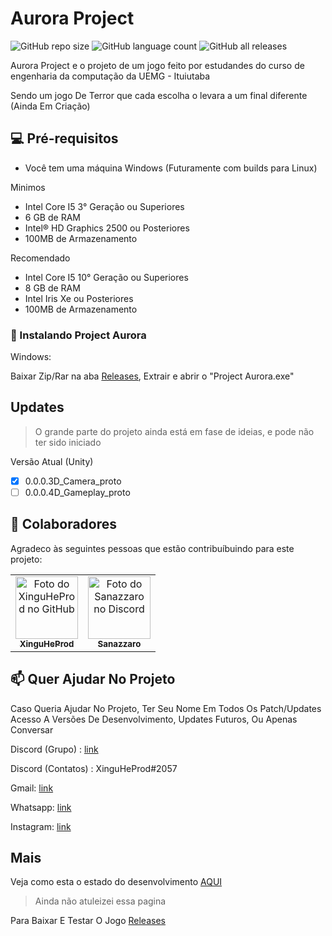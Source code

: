 # Aurora Project

<!--- https://shields.io --->

![GitHub repo size](https://img.shields.io/github/repo-size/XinguHe/aurora-project)
![GitHub language count](https://img.shields.io/github/languages/count/XinguHe/aurora-project)
![GitHub all releases](https://img.shields.io/github/downloads/XinguHe/aurora-project/total)

Aurora Project e o projeto de um jogo feito por estudandes do curso de engenharia da computação da UEMG - Ituiutaba

Sendo um jogo De Terror que cada escolha o levara a um final diferente (Ainda Em Criação)

## 💻 Pré-requisitos

* Você tem uma máquina Windows (Futuramente com builds para Linux)

Minimos
* Intel Core I5 3° Geração ou Superiores
* 6 GB de RAM
* Intel® HD Graphics 2500 ou Posteriores
* 100MB de Armazenamento

Recomendado
* Intel Core I5 10° Geração ou Superiores
* 8 GB de RAM
* Intel Iris Xe ou Posteriores
* 100MB de Armazenamento

### 🚀 Instalando Project Aurora

Windows:

Baixar Zip/Rar na aba [Releases](https://github.com/XinguHe/aurora-project/releases), Extrair e abrir o "Project Aurora.exe"

## Updates
>O grande parte do projeto ainda está em fase de ideias, e pode não ter sido iniciado

Versão Atual (Unity)

- [x] 0.0.0.3D_Camera_proto
- [ ] 0.0.0.4D_Gameplay_proto

## 🤝 Colaboradores

Agradeco às seguintes pessoas que estão contribuíbuindo para este projeto:

<table>
  <tr>
    <td align="center">
      <a href="#">
        <img src="https://avatars.githubusercontent.com/u/70610129?v=4" width="100px;" alt="Foto do XinguHeProd no GitHub"/><br>
        <sub>
          <b>XinguHeProd</b>
        </sub>
      </a>
    </td>
    <td align="center">
      <a href="#">
        <img src="https://cdn.discordapp.com/attachments/743545757336076308/1047521312245035098/frye.jpeg" width="100px;" alt="Foto do Sanazzaro no Discord "/><br>
        <sub>
          <b>Sanazzaro</b>
        </sub>
      </a>
    </td>
  </tr>
</table>


## 📫 Quer Ajudar No Projeto

Caso Queria Ajudar No Projeto, Ter Seu Nome Em Todos Os Patch/Updates
Acesso A Versões De Desenvolvimento, Updates Futuros, Ou Apenas Conversar 

Discord (Grupo) : [link](https://discord.gg/33Nsvg7Ysv)

Discord (Contatos) : XinguHeProd#2057

Gmail: [link](guilhermecaetanno87123@gmail.com)

Whatsapp: [link](https://api.whatsapp.com/send/?phone=%2B5534996386599&text=Ol%C3%A1%2C+XinguheProd&type=phone_number&app_absent=0)

Instagram: [link](https://www.instagram.com/xinguheprod/)

## Mais

Veja como esta o estado do desenvolvimento [AQUI](https://trello.com/b/tcVUTd8K/project-aurora)
>Ainda não atuleizei essa pagina 

Para Baixar E Testar O Jogo [Releases](https://github.com/XinguHe/aurora-project/releases)
